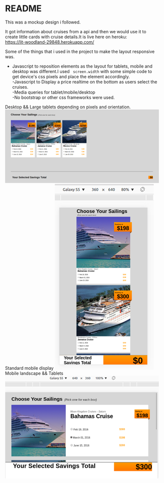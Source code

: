 # README

This was a mockup design i followed.

It got information about cruises from a api and then we would use it to create little cards with cruise details.It is live here on heroku:  
https://lit-woodland-29848.herokuapp.com/

Some of the things that i used in the project to make the layout responsive was.    
- Javascript to reposition elements as the layout for tablets, mobile and desktop was different.I used ` screen.width` with some simple code to get device's css pixels and place the element accordingly.  
-Javascript to Display a price realtime on the bottom as users select the cruises.  
-Media queries for tablet/mobile/desktop  
-No bootstrap or other css frameworks were used.  


Desktop && Large tablets depending on pixels and orientation.
![alt](https://github.com/DaniVSainz/cruise-test/blob/master/Desk-.png)
Standard mobile display
![alt](https://github.com/DaniVSainz/cruise-test/blob/master/Mobile-landscape.png)
Mobile landscape && Tablets
![alt](https://github.com/DaniVSainz/cruise-test/blob/master/Mobile-portrait.png)

